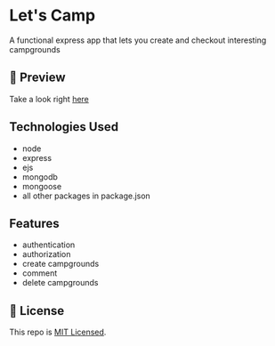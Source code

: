 # Let's Camp
A functional express app that lets you create and checkout interesting campgrounds

## 👀 Preview
Take a look right [here](https://lcamp.herokuapp.com)

## Technologies Used
- node
- express
- ejs
- mongodb
- mongoose
- all other packages in package.json

## Features
- authentication
- authorization
- create campgrounds
- comment
- delete campgrounds

## 🔐 License
This repo is [MIT Licensed](LICENSE).
